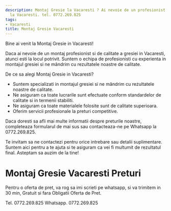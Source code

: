 ```yaml
---
description: Montaj Gresie la Vacaresti ? Ai nevoie de un profesionist in Montaj Gresie
  la Vacaresti. tel. 0772.269.825
tags:
- Vacaresti
title: Montaj Gresie Vacaresti
---
```



Bine ai venit la Montaj Gresie in Vacaresti! 

Daca ai nevoie de un montaj profesionist si de calitate a gresiei in Vacaresti, atunci esti la locul potrivit. 
Suntem o echipa de profesionisti cu experienta in montajul gresiei si ne mândrim cu rezultatele noastre de calitate. 

De ce sa alegi Montaj Gresie in Vacaresti? 

- Suntem specializati in montajul gresiei si ne mândrim cu rezultatele noastre de calitate. 
- Ne asiguram ca toate lucrarile sunt efectuate conform standardelor de calitate si in termenii stabiliti. 
- Ne asiguram ca toate materialele folosite sunt de calitate superioara. 
- Oferim servicii profesionale la preturi competitive. 

Daca doresti sa afli mai multe informatii despre preturile noastre, completeaza formularul de mai sus sau contacteaza-ne pe Whatsapp la 0772.269.825. 

Te invitam sa ne contactezi pentru orice intrebare sau detalii suplimentare. 
Suntem aici pentru a te ajuta si te asiguram ca vei fi multumit de rezultatul final. 
Asteptam sa auzim de la tine!

# Montaj Gresie Vacaresti Preturi
Pentru o oferta de pret, va rog sa imi scrieti pe whatsapp, si va trimitem in 30 min, Gratuit si fara Obligatii Oferta de Pret.

Tel. 0772.269.825
Whatsapp. 0772.269.825
